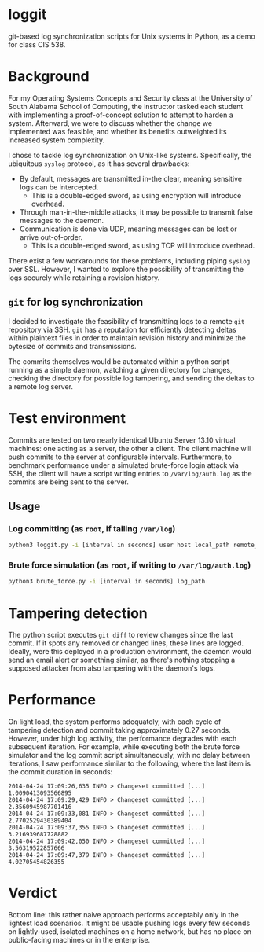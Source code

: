 loggit
======

git-based log synchronization scripts for Unix systems in Python, as a demo for class CIS 538.

# Background
For my Operating Systems Concepts and Security class at the University of South Alabama School of Computing, the instructor tasked each student with implementing a proof-of-concept solution to attempt to harden a system. Afterward, we were to discuss whether the change we implemented was feasible, and whether its benefits outweighted its increased system complexity.

I chose to tackle log synchronization on Unix-like systems. Specifically, the ubiquitous `syslog` protocol, as it has several drawbacks:

* By default, messages are transmitted in-the clear, meaning sensitive logs can be intercepted.
  * This is a double-edged sword, as using encryption will introduce overhead.
* Through man-in-the-middle attacks, it may be possible to transmit false messages to the daemon.
* Communication is done via UDP, meaning messages can be lost or arrive out-of-order.
  * This is a double-edged sword, as using TCP will introduce overhead.

There exist a few workarounds for these problems, including piping `syslog` over SSL. However, I wanted to explore the possibility of transmitting the logs securely while retaining a revision history.

## `git` for log synchronization
I decided to investigate the feasibility of transmitting logs to a remote `git` repository via SSH. `git` has a reputation for efficiently detecting deltas within plaintext files in order to maintain revision history and minimize the bytesize of commits and transmissions.

The commits themselves would be automated within a python script running as a simple daemon, watching a given directory for changes, checking the directory for possible log tampering, and sending the deltas to a remote log server.

# Test environment
Commits are tested on two nearly identical Ubuntu Server 13.10 virtual machines: one acting as a server, the other a client. The client machine will push commits to the server at configurable intervals. Furthermore, to benchmark performance under a simulated brute-force login attack via SSH, the client will have a script writing entries to `/var/log/auth.log` as the commits are being sent to the server.

## Usage

### Log committing (as `root`, if tailing `/var/log`)
```sh
python3 loggit.py -i [interval in seconds] user host local_path remote_path"
```

### Brute force simulation (as `root`, if writing to `/var/log/auth.log`)
```sh
python3 brute_force.py -i [interval in seconds] log_path
```

# Tampering detection
The python script executes `git diff` to review changes since the last commit. If it spots any removed or changed lines, these lines are logged. Ideally, were this deployed in a production environment, the daemon would send an email alert or something similar, as there's nothing stopping a supposed attacker from also tampering with the daemon's logs.

# Performance
On light load, the system performs adequately, with each cycle of tampering detection and commit taking approximately 0.27 seconds. However, under high log activity, the performance degrades with each subsequent iteration. For example, while executing both the brute force simulator and the log commit script simultaneously, with no delay between iterations, I saw performance similar to the following, where the last item is the commit duration in seconds:

    2014-04-24 17:09:26,635 INFO > Changeset committed [...] 1.0090413093566895
    2014-04-24 17:09:29,429 INFO > Changeset committed [...] 2.3560945987701416
    2014-04-24 17:09:33,081 INFO > Changeset committed [...] 2.7702529430389404
    2014-04-24 17:09:37,355 INFO > Changeset committed [...] 3.216939687728882
    2014-04-24 17:09:42,050 INFO > Changeset committed [...] 3.56319522857666
    2014-04-24 17:09:47,379 INFO > Changeset committed [...] 4.02705454826355
    
# Verdict
Bottom line: this rather naive approach performs acceptably only in the lightest load scenarios. It might be usable pushing logs every few seconds on lightly-used, isolated machines on a home network, but has no place on public-facing machines or in the enterprise.
